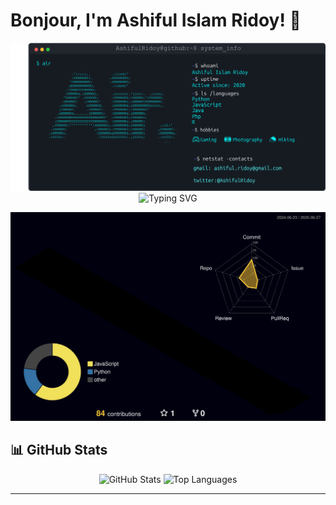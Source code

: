 # Bonjour, I'm Ashiful Islam Ridoy! 👋

<img src="./profile-3d-contrib/banner.svg" alt="Terminal Info" width="700" />

<div align="center">
  <img src="https://readme-typing-svg.herokuapp.com?font=Fira+Code&pause=1000&color=2E9EF7&center=true&vCenter=true&width=435&lines=Data+Engineer;Azure+Cloud+Specialist;ML+Enthusiast&cursor=true" alt="Typing SVG" />
</div>


![](./profile-3d-contrib/profile-night-rainbow.svg)



## 📊 GitHub Stats

<div align="center">
  <img src="https://github-readme-stats.vercel.app/api?username=AshifulRidoy&show_icons=true&theme=tokyonight&hide_border=true&count_private=true" alt="GitHub Stats" height="165" />
  <img src="https://github-readme-stats.vercel.app/api/top-langs/?username=AshifulRidoy&layout=compact&theme=tokyonight&hide_border=true" alt="Top Languages" height="165" />
</div>

---
<div align="center">

</div>
